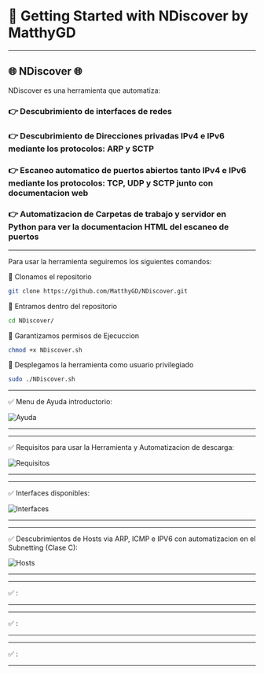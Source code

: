 # 🚀 Getting Started with NDiscover by MatthyGD

------------------------------------------------------------------------------------------------------------------------------------------------------------

## 🌐 NDiscover 🌐
NDiscover es una herramienta que automatiza:

### 👉 Descubrimiento de interfaces de redes
### 👉 Descubrimiento de Direcciones privadas IPv4 e IPv6 mediante los protocolos: ARP y SCTP
### 👉 Escaneo automatico de puertos abiertos tanto IPv4 e IPv6 mediante los protocolos: TCP, UDP y SCTP junto con documentacion web
### 👉 Automatizacion de Carpetas de trabajo y servidor en Python para ver la documentacion HTML del escaneo de puertos

------------------------------------------------------------------------------------------------------------------------------------------------------------

Para usar la herramienta seguiremos los siguientes comandos:

🔴 Clonamos el repositorio

```bash
git clone https://github.com/MatthyGD/NDiscover.git
```

🔴 Entramos dentro del repositorio

```bash
cd NDiscover/
```

🔴 Garantizamos permisos de Ejecuccion

```bash
chmod +x NDiscover.sh
```

🔴 Desplegamos la herramienta como usuario privilegiado

```bash
sudo ./NDiscover.sh
```

------------------------------------------------------------------------------------------------------------------------------------------------------------

✅ Menu de Ayuda introductorio:


![Ayuda](https://github.com/user-attachments/assets/4fe40482-ea04-4284-89f0-d2c40f6e66f8)

------------------------------------------------------------------------------------------------------------------------------------------------------------

------------------------------------------------------------------------------------------------------------------------------------------------------------

✅ Requisitos para usar la Herramienta y Automatizacion de descarga:

![Requisitos](https://github.com/user-attachments/assets/8c2e3d37-63e0-4e02-8a10-3f6724efefa3)


------------------------------------------------------------------------------------------------------------------------------------------------------------

------------------------------------------------------------------------------------------------------------------------------------------------------------

✅ Interfaces disponibles:

![Interfaces](https://github.com/user-attachments/assets/93c5e3bf-7cc8-4cfc-85d5-4c08b4d943eb)


------------------------------------------------------------------------------------------------------------------------------------------------------------

------------------------------------------------------------------------------------------------------------------------------------------------------------

✅ Descubrimientos de Hosts via ARP, ICMP e IPV6 con automatizacion en el Subnetting (Clase C):

![Hosts](https://github.com/user-attachments/assets/70ea4c57-cc66-4fcd-bbdc-79b97adfe2dc)


------------------------------------------------------------------------------------------------------------------------------------------------------------

------------------------------------------------------------------------------------------------------------------------------------------------------------

✅ :



------------------------------------------------------------------------------------------------------------------------------------------------------------

------------------------------------------------------------------------------------------------------------------------------------------------------------

✅ :



------------------------------------------------------------------------------------------------------------------------------------------------------------

------------------------------------------------------------------------------------------------------------------------------------------------------------

✅ :



------------------------------------------------------------------------------------------------------------------------------------------------------------
